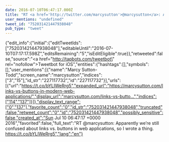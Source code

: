 ```yaml
---
date: 2016-07-10T06:47:17.000Z
title: "RT <a href='http://twitter.com/marcysutton'>@marcysutton</a>: Apparently we’re still confused about links vs. buttons in web applications, so I wrote a thing. https://t.co/bYLIWeRrg5″"
user_mentions: "undefined"
tweet_id: "752031421447938048"
pub_type: "tweet"
---
```

{"edit_info":{"initial":{"editTweetIds":["752031421447938048"],"editableUntil":"2016-07-10T07:17:17.598Z","editsRemaining":"5","isEditEligible":true}},"retweeted":false,"source":"<a href=\"http://tapbots.com/tweetbot\" rel=\"nofollow\">Tweetbot for iΟS</a>","entities":{"hashtags":[],"symbols":[],"user_mentions":[{"name":"Marcy Sutton-Todd","screen_name":"marcysutton","indices":["3","15"],"id_str":"227117732","id":"227117732"}],"urls":[{"url":"https://t.co/bYLIWeRrg5","expanded_url":"https://marcysutton.com/links-vs-buttons-in-modern-web-applications/","display_url":"marcysutton.com/links-vs-butto…","indices":["114","137"]}]},"display_text_range":["0","137"],"favorite_count":"0","id_str":"752031421447938048","truncated":false,"retweet_count":"0","id":"752031421447938048","possibly_sensitive":false,"created_at":"Sun Jul 10 06:47:17 +0000 2016","favorited":false,"full_text":"RT @marcysutton: Apparently we’re still confused about links vs. buttons in web applications, so I wrote a thing. https://t.co/bYLIWeRrg5","lang":"en"}
